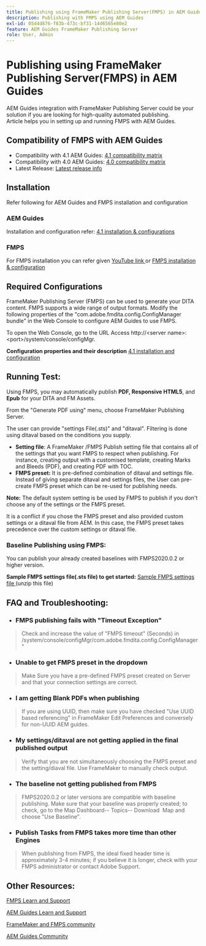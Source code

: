 ```yaml
---
title: Publishing using FrameMaker Publishing Server(FMPS) in AEM Guides
description: Publishing with FMPS using AEM Guides
exl-id: 05d4d876-f83b-473c-bf31-14d6565e80e2
feature: AEM Guides FrameMaker Publishing Server
role: User, Admin
---
```

# Publishing using FrameMaker Publishing Server(FMPS) in AEM Guides

AEM Guides integration with FrameMaker Publishing Server could be your solution if you are looking for high-quality automated publishing.  
Article helps you in setting up and running FMPS with AEM Guides.

## Compatibility of FMPS with AEM Guides

-   Compatibility with 4.1 AEM Guides: [4.1 compatibility matrix ](https://experienceleague.adobe.com/docs/experience-manager-guides-learn/tutorials/release-info/release-notes/on-prem-release-notes/release-notes-4.1.html?lang=en/#compatibility-matrix)
-   Compatibility with 4.0 AEM Guides: [4.0 compatibility matrix](https://helpx.adobe.com/xml-documentation-for-experience-manager/release-note/release-notes-xml-documentation-solution-4-0.html/#Compatibility%20matrix)
-   Latest Release: [Latest release info](https://experienceleague.adobe.com/docs/experience-manager-guides-learn/tutorials/release-info/latest-release-info.html?lang=en)

## Installation

Refer following for AEM Guides and FMPS installation and configuration

### AEM Guides

Installation and configuration refer: [ 4.1 installation & configurations ](https://helpx.adobe.com/content/dam/help/en/xml-documentation-solution/4-1-2/Adobe-Experience-Manager-Guides_Installation-Configuration-Guide_EN.pdf)

### FMPS

For FMPS installation you can refer given [YouTube link ](https://www.youtube.com/watch?v=2deelyM5VA8&t) or [FMPS installation & configuration ](https://help.adobe.com/en_US/framemaker/server/index.html#t=fmps-user-guide%2Finstall_config_fmps.html%23install_config_fmps&rhtocid=_2)

## Required Configurations

FrameMaker Publishing Server (FMPS) can be used to generate your DITA content. FMPS supports a wide range of output formats. Modify the following properties of the "com.adobe.fmdita.config.ConfigManager bundle" in the Web Console to configure AEM Guides to use FMPS.

To open the Web Console, go to the URL Access http://\<server name\>:\<port\>/system/console/configMgr.

**Configuration properties and their description** [4.1 installation and configuration ](https://helpx.adobe.com/content/dam/help/en/xml-documentation-solution/4-1-2/Adobe-Experience-Manager-Guides_Installation-Configuration-Guide_EN.pdf#page=89)

## Running Test:

Using FMPS, you may automatically publish **PDF, Responsive HTML5**, and **Epub** for your DITA and FM Assets.

From the "Generate PDF using" menu, choose FrameMaker Publishing Server.

The user can provide "settings File(.sts)" and "ditaval". Filtering is done using ditaval based on the conditions you supply.

-   **Setting file**: A FrameMaker /FMPS Publish setting file that contains all of the settings that you want FMPS to respect when publishing. For instance, creating output with a customised template, creating Marks and Bleeds (PDF), and creating PDF with TOC.
-   **FMPS preset:** It is pre-defined combination of ditaval and settings file. Instead of giving separate ditaval and settings files, the User can pre-create FMPS preset which can be re-used for publishing needs.

**Note:** The default system setting is be used by FMPS to publish if you don't choose any of the settings or the FMPS preset.

It is a conflict if you chose the FMPS preset and also provided custom settings or a ditaval file from AEM. In this case, the FMPS preset takes precedence over the custom settings or ditaval file.

### Baseline Publishing using FMPS:

You can publish your already created baselines with FMPS2020.0.2 or higher version.

**Sample FMPS settings file(.sts file) to get started:** [Sample FMPS  settings file ](https://acrobat.adobe.com/link/track?uri=urn:aaid:scds:US:ef750752-7a7e-4e51-923e-6b7d9861ed54) (unzip this file)

## FAQ and Troubleshooting:

-   ### FMPS publishing fails with "Timeout Exception"

>Check and increase the value of "FMPS timeout" (Seconds) in /system/console/configMgr/com.adobe.fmdita.config.ConfigManager"

-   ### Unable to get FMPS preset in the dropdown

>Make Sure you have a pre-defined FMPS preset created on Server and that your connection settings are correct.

-   ### I am getting Blank PDFs when publishing

>If you are using UUID, then make sure you have checked "Use UUID based referencing" in FrameMaker Edit Preferences and conversely for non-UUID AEM guides.

-   ### My settings/ditaval are not getting applied in the final published output 

>Verify that you are not simultaneously choosing the FMPS preset and the setting/diaval file. Use FrameMaker to manually check output.

-   ### The baseline not getting published from FMPS

>FMPS2020.0.2 or later versions are compatible with baseline publishing.
>Make sure that your baseline was properly created; to check, go to the Map Dashboard-- Topics-- Download  Map and choose "Use Baseline".
-   ### Publish Tasks from FMPS takes more time than other Engines

>When publishing from FMPS, the ideal fixed header time is approximately 3-4 minutes; if you believe it is longer, check with your FMPS administrator or contact Adobe Support.

## Other Resources:

[FMPS Learn and Support](https://helpx.adobe.com/support/framemaker-publishing-server.html)

[AEM Guides Learn and Support](https://helpx.adobe.com/in/support/xml-documentation-for-experience-manager.html)

[FrameMaker and FMPS community](https://community.adobe.com/t5/framemaker/ct-p/ct-framemaker?page=1&sort=latest_replies&lang=all&tabid=all)

[AEM Guides Community](https://experienceleaguecommunities.adobe.com/t5/experience-manager-guides/ct-p/aem-xml-documentation)
